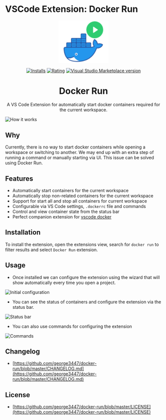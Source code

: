 # VSCode Extension: Docker Run

<!-- markdownlint-disable MD033 -->
<p align="center">
  <img
    width="160"
    src="https://raw.githubusercontent.com/george3447/docker-run/master/images/icon.png"
    alt="Docker Run - Logo"
  />
</p>

<p align="center">
<a href="https://marketplace.visualstudio.com/items?itemName=george3447.docker-run&ssr=false#overview"
    ><img
      src="https://vsmarketplacebadge.apphb.com/installs-short/george3447.docker-run.svg"
      alt="Installs"
  /></a>
<a href="https://marketplace.visualstudio.com/items?itemName=george3447.docker-run&ssr=false#review-details"
    ><img
      src="https://vsmarketplacebadge.apphb.com/rating-star/george3447.docker-run.svg"
      alt="Rating"
    /></a>
<a href="https://marketplace.visualstudio.com/items?itemName=george3447.docker-run&ssr=false#overview"
    ><img
      src="https://vsmarketplacebadge.apphb.com/version-short/george3447.docker-run.svg"
      alt="Visual Studio Marketplace version"
  /></a>
</p>

<h1 align="center">Docker Run</h1>

<p align="center"> A VS Code Extension for automatically start docker containers required for the current workspace. </p>

![How it works](/images/start-up.gif)

## Why

Currently, there is no way to start docker containers while opening a workspace or switching to another. We may end up with an extra step of running a command or manually starting via UI. This issue can be solved using Docker Run.

## Features

- Automatically start containers for the current workspace
- Automatically stop non-related containers for the current workspace
- Support for start all and stop all containers for current workspace
- Configurable via VS Code settings, `.dockerrc` file and commands
- Control and view container state from the status bar
- Perfect companion extension for [vscode docker](https://marketplace.visualstudio.com/items?itemName=ms-azuretools.vscode-docker)

## Installation

To install the extension, open the extensions view, search for `docker run` to filter results and select `Docker Run` extension.

## Usage

- Once installed we can configure the extension using the wizard that will show automatically every time you open a project.

![Initial configuration](/images/first-time-configuration.gif)

- You can see the status of containers and configure the extension via the status bar.

![Status bar](/images/status-bar.gif)

- You can also use commands for configuring the extension

![Commands](/images/commands.gif)

## Changelog

- [https://github.com/george3447/docker-run/blob/master/CHANGELOG.md](https://github.com/george3447/docker-run/blob/master/CHANGELOG.md)

## License

- [https://github.com/george3447/docker-run/blob/master/LICENSE](https://github.com/george3447/docker-run/blob/master/LICENSE)
